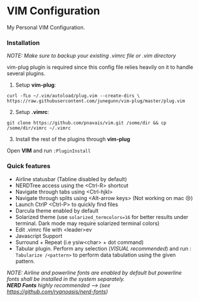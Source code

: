 # VIM Configuration
My Personal VIM Configuration.

### Installation
_NOTE: Make sure to backup your existing .vimrc file or .vim directory_

vim-plug plugin is required since this config file relies heavily on it to handle several plugins. 

1. Setup **vim-plug**:

  `curl -fLo ~/.vim/autoload/plug.vim --create-dirs \
    https://raw.githubusercontent.com/junegunn/vim-plug/master/plug.vim`

2. Setup **.vimrc**:

  ```
  git clone https://github.com/pnavais/vim.git /some/dir && cp /some/dir/vimrc ~/.vimrc 
  ```
3. Install the rest of the plugins through **vim-plug**

  Open **VIM** and run ``:PluginInstall``
  
  
### Quick features
- Airline statusbar (Tabline disabled by default)
- NERDTree access using the \<Ctrl-R\> shortcut
- Navigate through tabs using \<Ctrl-hjkl\>
- Navigate through splits using \<Alt-arrow keys\> (Not working on mac :cry:)
- Launch CtrlP \<Ctrl-P\> to quickly find files
- Darcula theme enabled by default
- Solarized theme (use `solarized_termcolors=16` for better results under terminal. Dark mode may require solarized terminal colors)
- Edit .vimrc file with \<leader\>ev
- Javascript Support
- Surround + Repeat (i.e ysiw\<char\> + dot command)
- Tabular plugin. Perform any selection (_VISUAL recommended_) and run : `Tabularize /<pattern>` to perform data tabulation using the given pattern.

_NOTE: Airline and powerline fonts are enabled by default but powerline fonts shall be installed in the system separately.
<br>**NERD Fonts** highly recommended --> (see https://github.com/ryanoasis/nerd-fonts)_
